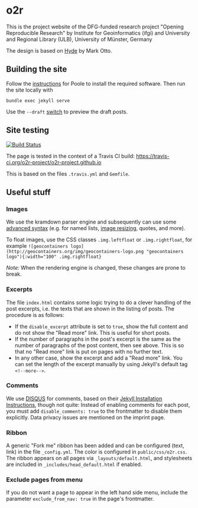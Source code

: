 # o2r

This is the project website of the DFG-funded research project "Opening Reproducible Research" by Institute for Geoinformatics (ifgi) and University and Regional Library (ULB), University of Münster, Germany

The design is based on [Hyde](https://github.com/poole/hyde) by Mark Otto.

## Building the site

Follow the [instructions](https://github.com/poole/poole) for Poole to install the required software. Then run the site locally with

```
bundle exec jekyll serve
```

Use the `--draft` [switch](https://jekyllrb.com/docs/drafts/) to preview the draft posts.

## Site testing

[![Build Status](https://travis-ci.org/o2r-project/o2r-project.github.io.svg?branch=master)](https://travis-ci.org/o2r-project/o2r-project.github.io)

The page is tested in the context of a Travis CI build: https://travis-ci.org/o2r-project/o2r-project.github.io

This is based on the files `.travis.yml` and `Gemfile`.

## Useful stuff

### Images

We use the kramdown parser engine and subsequently can use some [advanced syntax](http://kramdown.gettalong.org/syntax.html) (e.g. for named lists, [image resizing](http://kramdown.gettalong.org/syntax.html#images), quotes, and more).

To float images, use the CSS classes `.img.leftfloat` or `.img.rightfloat`, for example `![geocontainers logo](http://geocontainers.org/img/geocontainers-logo.png "geocontainers logo"){:width="100" .img.rightfloat}`

*Note:* When the rendering engine is changed, these changes are prone to break.

### Excerpts

The file `index.html` contains some logic trying to do a clever handling of the post excerpts, i.e. the texts that are shown in the listing of posts. The procedure is as follows:

- If the `disable_excerpt` attribute is set to `true`, show the full content and do not show the "Read more" link. This is useful for short posts.
- If the number of paragraphs in the post's excerpt is the same as the number of paragraphs of the post content, then see above. This is so that no "Read more" link is put on pages with no further text.
- In any other case, show the excerpt and add a "Read more" link. You can set the length of the excerpt manually by using Jekyll's default tag `<!--more-->`.

### Comments

We use [DISQUS](https://disqus.com/) for comments, based on their [Jekyll Installation Instructions](https://help.disqus.com/customer/portal/articles/472138-jekyll-installation-instructions), though not quite: Instead of enabling comments for each post, you must add  `disable_comments: true` to the frontmatter to disable them explicitly. Data privacy issues are mentioned on the imprint page.

### Ribbon

A generic "Fork me" ribbon has been added and can be configured (text, link) in the file `_config.yml`. The color is configured in `public/css/o2r.css`. The ribbon appears on all pages via `_layouts/default.html`, and stylesheets are included in `_includes/head_default.html` if enabled.

### Exclude pages from menu

If you do not want a page to appear in the left hand side menu, include the parameter `exclude_from_nav: true` in the page's frontmatter.
